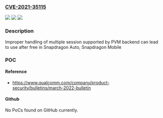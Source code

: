### [CVE-2021-35115](https://cve.mitre.org/cgi-bin/cvename.cgi?name=CVE-2021-35115)
![](https://img.shields.io/static/v1?label=Product&message=Snapdragon%20Auto%2C%20Snapdragon%20Mobile&color=blue)
![](https://img.shields.io/static/v1?label=Version&message=APQ8096AU%2C%20AR6003%2C%20MDM8215%2C%20MDM8215M%2C%20MDM8615M%2C%20MDM9215%2C%20MDM9310%2C%20MDM9615%2C%20MDM9615M%2C%20MSM8996AU%2C%20QCA6564A%2C%20QCA6564AU%2C%20QCA6574A%2C%20QCA6574AU%2C%20QCA6584AU%2C%20QCA6696%2C%20SA6145P%2C%20SA6150P%2C%20SA6155P%2C%20SA8145P%2C%20SA8150P%2C%20SA8155P%2C%20SA8195P%2C%20SA8540P%2C%20SA9000P%2C%20SDX55%2C%20SDX55M%2C%20WCD9341%20&color=brightgreen)
![](https://img.shields.io/static/v1?label=Vulnerability&message=Use%20After%20Free%20in%20Automotive%20Multimedia&color=brightgreen)

### Description

Improper handling of multiple session supported by PVM backend can lead to use after free in Snapdragon Auto, Snapdragon Mobile

### POC

#### Reference
- https://www.qualcomm.com/company/product-security/bulletins/march-2022-bulletin

#### Github
No PoCs found on GitHub currently.

